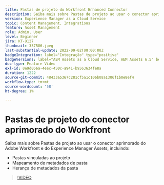 ```yaml
---
title: Pastas de projeto do Workfront Enhanced Connector
description: Saiba mais sobre Pastas de projeto ao usar o conector aprimorado do Adobe Workfront e Experience Manager Assets.
version: Experience Manager as a Cloud Service
topic: Content Management, Integrations
feature: Asset Management
role: Admin, User
level: Beginner
jira: KT-9127
thumbnail: 337586.jpeg
last-substantial-update: 2022-09-02T00:00:00Z
badgeIntegration: label="Integração" type="positive"
badgeVersions: label="AEM Assets as a Cloud Service, AEM Assets 6.5" before-title="false"
doc-type: Feature Video
exl-id: 0e9d056a-4eec-450c-a941-b9563634fe8a
duration: 1222
source-git-commit: 48433a5367c281cf5a1c106b08a1306f1b0e8ef4
workflow-type: tm+mt
source-wordcount: '58'
ht-degree: 1%

---
```


# Pastas de projeto do conector aprimorado do Workfront

Saiba mais sobre Pastas de projeto ao usar o conector aprimorado do Adobe Workfront e do Experience Manager Assets, incluindo:

+ Pastas vinculadas ao projeto
+ Mapeamento de metadados de pasta
+ Herança de metadados da pasta

>[!VIDEO](https://video.tv.adobe.com/v/3454764?quality=12&learn=on&captions=por_br)
